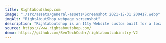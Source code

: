 ```yaml
---
title: Rightaboutshop.com
image: "./src/assets/general-assets/Screenshot 2021-12-31 200417.webp"
imgAlt: "RightAboutShop webpage screenshot"
description: "Rightaboutshop is an 11ty Website custom built for a local carpenter."
source: https://www.rightaboutshop.com/
demo: https://github.com/BenTechCoder/rightaboutcabinetry-V2
---
```

